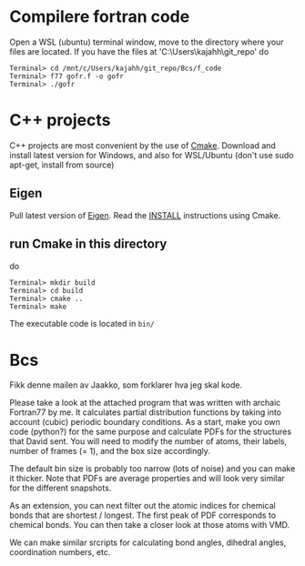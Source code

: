 # Compilere fortran code
Open a WSL (ubuntu) terminal window, move to the directory where your files are located. If you have the files at 'C:\Users\kajahh\git_repo' do
```
Terminal> cd /mnt/c/Users/kajahh/git_repo/Bcs/f_code
Terminal> f77 gofr.f -o gofr
Terminal> ./gofr
```
# C++ projects
C++ projects are most convenient by the use of [Cmake](https://cmake.org/download/). Download and install latest version for Windows, and also for WSL/Ubuntu (don't use sudo apt-get, install from source)

## Eigen
Pull latest version of [Eigen](https://gitlab.com/libeigen/eigen). Read the [INSTALL](https://gitlab.com/libeigen/eigen/-/blob/master/INSTALL) instructions using Cmake.

## run Cmake in this directory
do

```
Terminal> mkdir build
Terminal> cd build
Terminal> cmake ..
Terminal> make
```
The executable code is located in `bin/`



# Bcs

Fikk denne mailen av Jaakko, som forklarer hva jeg skal kode.  

Please take a look at the attached program that was written with archaic Fortran77 by me. It calculates partial distribution functions by taking into account (cubic) periodic boundary conditions. As a start, make you own code (python?) for the same purpose and calculate PDFs for the structures that David sent. You will need to modify the number of atoms, their labels, number of frames (= 1), and the box size accordingly.


The default bin size is probably too narrow (lots of noise) and you can make it thicker. Note that PDFs are average properties and will look very similar for the different snapshots.


As an extension, you can next filter out the atomic indices for chemical bonds that are shortest / longest. The first peak of PDF corresponds to chemical bonds. You can then take a closer look at those atoms with VMD.


We can make similar srcripts for calculating bond angles, dihedral angles, coordination numbers, etc.
